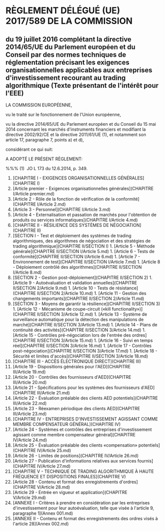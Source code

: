 # RÈGLEMENT DÉLÉGUÉ (UE) 2017/589 DE LA COMMISSION

## du 19 juillet 2016 complétant la directive 2014/65/UE du Parlement européen et du Conseil par des normes techniques de réglementation précisant les exigences organisationnelles applicables aux entreprises d'investissement recourant au trading algorithmique (Texte présentant de l'intérêt pour l'EEE)

LA COMMISSION EUROPÉENNE,

vu le traité sur le fonctionnement de l'Union européenne,

vu la directive 2014/65/UE du Parlement européen et du Conseil du 15 mai 2014 concernant les marchés d'instruments financiers et modifiant la directive 2002/92/CE et la directive 2011/61/UE (1), et notamment son article 17, paragraphe 7, points a) et d),

considérant ce qui suit:

A ADOPTÉ LE PRÉSENT RÈGLEMENT:

%%% (1)  JO L 173 du 12.6.2014, p. 349.

1. [CHAPITRE I - EXIGENCES ORGANISATIONNELLES GÉNÉRALES](CHAPITRE I)
  1. [Article premier - Exigences organisationnelles générales](CHAPITRE I/Article premier.md)
  1. [Article 2 - Rôle de la fonction de vérification de la conformité](CHAPITRE I/Article 2.md)
  1. [Article 3 - Personnel](CHAPITRE I/Article 3.md)
  1. [Article 4 - Externalisation et passation de marchés pour l'obtention de produits ou services informatiques](CHAPITRE I/Article 4.md)
1. [CHAPITRE II - RÉSILIENCE DES SYSTÈMES DE NÉGOCIATION](CHAPITRE II)
  1. [SECTION I - Test et déploiement des systèmes de trading algorithmiques, des algorithmes de négociation et des stratégies de trading algorithmique](CHAPITRE II/SECTION I)
    1. [Article 5 - Méthode générale](CHAPITRE II/SECTION I/Article 5.md)
    1. [Article 6 - Tests de conformité](CHAPITRE II/SECTION I/Article 6.md)
    1. [Article 7 - Environnement de test](CHAPITRE II/SECTION I/Article 7.md)
    1. [Article 8 - Déploiement contrôlé des algorithmes](CHAPITRE II/SECTION I/Article 8.md)
  1. [SECTION 2 - Gestion post-déploiement](CHAPITRE II/SECTION 2)
    1. [Article 9 - Autoévaluation et validation annuelles](CHAPITRE II/SECTION 2/Article 9.md)
    1. [Article 10 - Tests de résistance](CHAPITRE II/SECTION 2/Article 10.md)
    1. [Article 11 - Gestion des changements importants](CHAPITRE II/SECTION 2/Article 11.md)
  1. [SECTION 3 - Moyens de garantir la résilience](CHAPITRE II/SECTION 3)
    1. [Article 12 - Mécanisme de coupe-circuit («kill functionality»)](CHAPITRE II/SECTION 3/Article 12.md)
    1. [Article 13 - Système de surveillance automatique pour la détection des manipulations de marché](CHAPITRE II/SECTION 3/Article 13.md)
    1. [Article 14 - Plans de continuité des activités](CHAPITRE II/SECTION 3/Article 14.md)
    1. [Article 15 - Contrôles pré-négociation lors de l'entrée des ordres](CHAPITRE II/SECTION 3/Article 15.md)
    1. [Article 16 - Suivi en temps réel](CHAPITRE II/SECTION 3/Article 16.md)
    1. [Article 17 - Contrôles post-négociation](CHAPITRE II/SECTION 3/Article 17.md)
    1. [Article 18 - Sécurité et limites d'accès](CHAPITRE II/SECTION 3/Article 18.md)
1. [CHAPITRE III - ACCÈS ÉLECTRONIQUE DIRECT](CHAPITRE III)
  1. [Article 19 - Dispositions générales pour l'AED](CHAPITRE III/Article 19.md)
  1. [Article 20 - Contrôles des fournisseurs d'AED](CHAPITRE III/Article 20.md)
  1. [Article 21 - Spécifications pour les systèmes des fournisseurs d'AED](CHAPITRE III/Article 21.md)
  1. [Article 22 - Évaluation préalable des clients AED potentiels](CHAPITRE III/Article 22.md)
  1. [Article 23 - Réexamen périodique des clients AED](CHAPITRE III/Article 23.md)
1. [CHAPITRE IV - ENTREPRISES D'INVESTISSEMENT AGISSANT COMME MEMBRE COMPENSATEUR GÉNÉRAL](CHAPITRE IV)
  1. [Article 24 - Systèmes et contrôles des entreprises d'investissement agissant comme membre compensateur général](CHAPITRE IV/Article 24.md)
  1. [Article 25 - Évaluation préalable des clients «compensation» potentiels](CHAPITRE IV/Article 25.md)
  1. [Article 26 - Limites de positions](CHAPITRE IV/Article 26.md)
  1. [Article 27 - Publication d'informations relatives aux services fournis](CHAPITRE IV/Article 27.md)
1. [CHAPITRE V - TECHNIQUE DE TRADING ALGORITHMIQUE À HAUTE FRÉQUENCE ET DISPOSITIONS FINALES](CHAPITRE V)
  1. [Article 28 - Contenu et format des enregistrements d'ordres](CHAPITRE V/Article 28.md)
  1. [Article 29 - Entrée en vigueur et application](CHAPITRE V/Article 29.md)
1. [ANNEXE I - Critères à prendre en considération par les entreprises d'investissement pour leur autoévaluation, telle que visée à l'article 9, paragraphe 1](Annex 001.md)
1. [ANNEXE II - Contenu et format des enregistrements des ordres visés à l'article 28](Annex 002.md)
